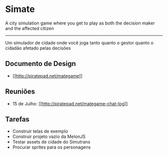 Simate
============

A city simulation game where you get to play as both the decision maker and the affected citizen

---

Um simulador de cidade onde você joga tanto quanto o gestor quanto o cidadão afetado pelas decisões


## Documento de Design

  * [[http://piratepad.net/mategame]]

## Reuniões

  * 15 de Julho: [[http://piratepad.net/mategame-chat-log]]

## Tarefas

  * Construir telas de exemplo
  * Construir projeto vazio da MelonJS
  * Testar assets de cidade do Simutrans
  * Procurar sprites para os personagens


